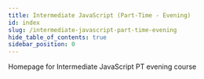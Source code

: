 ```yaml
---
title: Intermediate JavaScript (Part-Time - Evening)
id: index
slug: /intermediate-javascript-part-time-evening
hide_table_of_contents: true
sidebar_position: 0
---
```


Homepage for Intermediate JavaScript PT evening course

